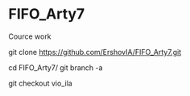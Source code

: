 # FIFO_Arty7
Cource work

git clone https://github.com/ErshovIA/FIFO_Arty7.git

cd FIFO_Arty7/
git branch -a

git checkout vio_ila
